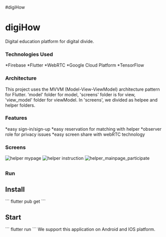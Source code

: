 #digiHow

<h1>digiHow</h1>
Digital education platform for digital divide.

<h3>Technologies Used</h3>
*Firebase
*Flutter
*WebRTC
*Google Cloud Platform
*TensorFlow

<h3>Architecture</h3>
This project uses the MVVM (Model-View-ViewModel) architecture pattern for Flutter.
'model' folder for model, 'screens' folder is for view, 'view_model' folder for viewModel. 
In 'screens', we divided as helpee and helper folders.

<h3>Features</h3>
*easy sign-in/sign-up
*easy reservation for matching with helper
*observer role for privacy issues
*easy screen share with webRTC technology

<h3>Screens</h3>

![helper mypage](https://user-images.githubusercontent.com/91544407/229156097-6dd459cb-f192-41fa-b41e-744e37d8f473.png) ![helper instruction](https://user-images.githubusercontent.com/91544407/229156105-ad730465-d612-4f29-bcf6-2fb47f54fca3.png)
![helper_mainpage_participate](https://user-images.githubusercontent.com/91544407/229156119-37e2d11f-90b0-4ac5-8a14-13d8098037a7.png)

## <h3>Run</h3>

<h2>Install</h2>
```
flutter pub get
```
<h2>Start</h2>
```
flutter run
```
We support this application on Android and IOS platform.
